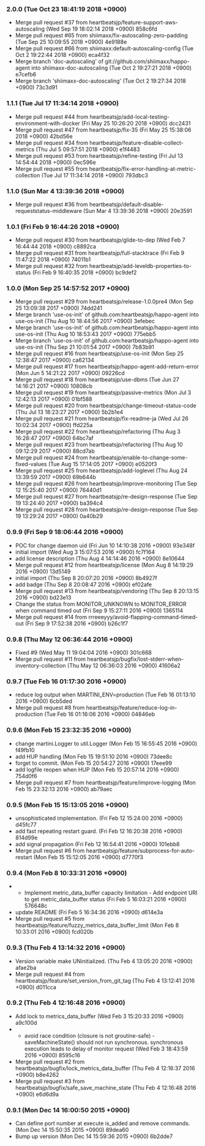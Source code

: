 ### 2.0.0 (Tue Oct 23 18:41:19 2018 +0900)

- Merge pull request #37 from heartbeatsjp/feature-support-aws-autoscaling (Wed Sep 19 18:02:14 2018 +0900) 858c6fd
- Merge pull request #65 from shiimaxx/fix-autoscaling-zero-padding (Tue Sep 25 10:09:55 2018 +0900) 4e9188e
- Merge pull request #66 from shiimaxx:default-autoscaling-config (Tue Oct 2 19:22:44 2018 +0900) eca4f32 
- Merge branch 'doc-autoscaling' of git://github.com/shiimaxx/happo-agent into shiimaxx-doc-autoscaling (Tue Oct 2 19:27:21 2018 +0900) e7cefb6 
- Merge branch 'shiimaxx-doc-autoscaling' (Tue Oct 2 19:27:34 2018 +0900) 73c3d91

### 1.1.1 (Tue Jul 17 11:34:14 2018 +0900)

- Merge pull request #44 from heartbeatsjp/add-local-testing-environment-with-docker (Fri May 25 10:26:20 2018 +0900) dcc2431
- Merge pull request #47 from heartbeatsjp/fix-35 (Fri May 25 15:38:06 2018 +0900) 42bd56e
- Merge pull request #34 from heartbeatsjp/feature-disable-collect-metrics (Thu Jul 5 09:57:51 2018 +0900) e1f4483
- Merge pull request #53 from heartbeatsjp/refine-testing (Fri Jul 13 14:54:44 2018 +0900) 0ec596e
- Merge pull request #55 from heartbeatsjp/fix-error-handling-at-metric-collection (Tue Jul 17 11:34:14 2018 +0900) 793dbc3

### 1.1.0 (Sun Mar 4 13:39:36 2018 +0900)

- Merge pull request #36 from heartbeatsjp/default-disable-requeststatus-middleware (Sun Mar 4 13:39:36 2018 +0900) 20e3591

### 1.0.1 (Fri Feb 9 16:44:26 2018 +0900)

- Merge pull request #30 from heartbeatsjp/glide-to-dep (Wed Feb 7 16:44:44 2018 +0900) c8892ca
- Merge pull request #31 from heartbeatsjp/full-stacktrace (Fri Feb 9 11:47:22 2018 +0900) 74011b1
- Merge pull request #32 from heartbeatsjp/add-leveldb-properties-to-status (Fri Feb 9 16:40:35 2018 +0900) bc9def2

### 1.0.0 (Mon Sep 25 14:57:52 2017 +0900)

- Merge pull request #29 from heartbeatsjp/release-1.0.0pre4 (Mon Sep 25 13:09:38 2017 +0900) 74dd241
- Merge branch 'use-os-init' of github.com:heartbeatsjp/happo-agent into use-os-init (Thu Aug 10 18:44:56 2017 +0900) 3efebec
- Merge branch 'use-os-init' of github.com:heartbeatsjp/happo-agent into use-os-init (Thu Aug 10 18:53:43 2017 +0900) 775ebb5
- Merge branch 'use-os-init' of github.com:heartbeatsjp/happo-agent into use-os-init (Thu Sep 21 10:01:54 2017 +0900) 7b83b91
- Merge pull request #16 from heartbeatsjp/use-os-init (Mon Sep 25 12:38:47 2017 +0900) ca62134
- Merge pull request #17 from heartbeatsjp/happo-agent-add-return-error (Mon Jun 5 14:21:22 2017 +0900) 09226cd
- Merge pull request #18 from heartbeatsjp/use-dbms (Tue Jun 27 14:16:21 2017 +0900) 10808cb
- Merge pull request #19 from heartbeatsjp/passive-metrics (Mon Jul 3 12:42:13 2017 +0900) 01bf588
- Merge pull request #20 from heartbeatsjp/change-timeout-status-code (Thu Jul 13 18:23:27 2017 +0900) 5b2b1e4
- Merge pull request #21 from heartbeatsjp/fix-readme-ja (Wed Jul 26 10:02:34 2017 +0900) ffd225a
- Merge pull request #22 from heartbeatsjp/refactoring (Thu Aug 3 16:28:47 2017 +0900) 64bc7af
- Merge pull request #23 from heartbeatsjp/refactoring (Thu Aug 10 09:12:29 2017 +0900) 88cd7ab
- Merge pull request #24 from heartbeatsjp/enable-to-change-some-fixed-values (Tue Aug 15 17:14:05 2017 +0900) e0520f3
- Merge pull request #25 from heartbeatsjp/add-loglevel (Thu Aug 24 13:39:59 2017 +0900) 69b644b
- Merge pull request #26 from heartbeatsjp/improve-monitoring (Tue Sep 12 15:25:40 2017 +0900) 76440d1
- Merge pull request #27 from heartbeatsjp/re-design-response (Tue Sep 19 13:24:40 2017 +0900) ba394c4
- Merge pull request #28 from heartbeatsjp/re-design-response (Tue Sep 19 13:29:24 2017 +0900) 0a40b29

### 0.9.9 (Fri Sep 9 18:06:44 2016 +0900)

- POC for change daemon uid (Fri Jun 10 14:10:38 2016 +0900) 93e348f
- initial import (Wed Aug 3 15:07:53 2016 +0900) fc7f164
- add license description (Thu Aug 4 14:14:46 2016 +0900) 8e10644
- Merge pull request #12 from heartbeatsjp/license (Mon Aug 8 14:19:29 2016 +0900) 13d5149
- initial import (Thu Sep 8 20:07:20 2016 +0900) 8b4927f
- add badge (Thu Sep 8 20:08:47 2016 +0900) ef02afe
- Merge pull request #13 from heartbeatsjp/vendoring (Thu Sep 8 20:13:15 2016 +0900) bd23e13
- Change the status from MONITOR_UNKNOWN to MONITOR_ERROR when command timed out (Fri Sep 9 15:27:11 2016 +0900) 1365114
- Merge pull request #14 from rrreeeyyy/avoid-flapping-command-timed-out (Fri Sep 9 17:52:38 2016 +0900) b26c1f7

### 0.9.8 (Thu May 12 06:36:44 2016 +0900)

- Fixed #9 (Wed May 11 19:04:04 2016 +0900) 301c668
- Merge pull request #11 from heartbeatsjp/bugfix/lost-stderr-when-inventory-collection (Thu May 12 06:36:03 2016 +0900) 41606a2

### 0.9.7 (Tue Feb 16 01:17:30 2016 +0900)

- reduce log output when MARTINI_ENV=production (Tue Feb 16 01:13:10 2016 +0900) 6cb5ded
- Merge pull request #8 from heartbeatsjp/feature/reduce-log-in-production (Tue Feb 16 01:16:06 2016 +0900) 04846eb

### 0.9.6 (Mon Feb 15 23:32:35 2016 +0900)

- change martini.Logger to util.Logger (Mon Feb 15 16:55:45 2016 +0900) f49fb10
- add HUP handling (Mon Feb 15 19:51:10 2016 +0900) 73dee8c
- forget to commit. (Mon Feb 15 20:54:27 2016 +0900) 17eee99
- add logfile reopen when HUP (Mon Feb 15 20:57:14 2016 +0900) 754d0f6
- Merge pull request #7 from heartbeatsjp/feature/improve-logging (Mon Feb 15 23:32:13 2016 +0900) ab79aec

### 0.9.5 (Mon Feb 15 15:13:05 2016 +0900)

- unsophisticated implementation. (Fri Feb 12 15:24:00 2016 +0900) d45fc77
- add fast repeating restart guard. (Fri Feb 12 16:20:38 2016 +0900) 814d99e
- add signal propagation (Fri Feb 12 16:54:41 2016 +0900) 101ebb8
- Merge pull request #6 from heartbeatsjp/feature/subprocess-for-auto-restart (Mon Feb 15 15:12:05 2016 +0900) d7770f3

### 0.9.4 (Mon Feb 8 10:33:31 2016 +0900)

- - Implement metric_data_buffer capacity limitation - Add endpoint URI to get metric_data_buffer status (Fri Feb 5 16:03:21 2016 +0900) 576648c
- update README (Fri Feb 5 16:34:36 2016 +0900) d614e3a
- Merge pull request #5 from heartbeatsjp/feature/fuzzy_metrics_data_buffer_limit (Mon Feb 8 10:33:01 2016 +0900) fcd020b

### 0.9.3 (Thu Feb 4 13:14:32 2016 +0900)

- Version variable make UNinitialized. (Thu Feb 4 13:05:20 2016 +0900) afae2ba
- Merge pull request #4 from heartbeatsjp/feature/set_version_from_git_tag (Thu Feb 4 13:12:41 2016 +0900) d011cca

### 0.9.2 (Thu Feb 4 12:16:48 2016 +0900)

- Add lock to metrics_data_buffer (Wed Feb 3 15:20:33 2016 +0900) a9c100d
- - avoid race condition (closure is not groutine-safe) - saveMachineState() should not run synchronous.   synchronous execution leads to delay of monitor request (Wed Feb 3 18:43:59 2016 +0900) 8595c16
- Merge pull request #2 from heartbeatsjp/bugfix/lock_metrics_data_buffer (Thu Feb 4 12:16:37 2016 +0900) b8e4262
- Merge pull request #3 from heartbeatsjp/bugfix/safe_save_machine_state (Thu Feb 4 12:16:48 2016 +0900) e6d6d9a

### 0.9.1 (Mon Dec 14 16:00:50 2015 +0900)

- Can define port number at execute is_added and remove commands. (Mon Dec 14 15:50:35 2015 +0900) 89dea60
- Bump up version (Mon Dec 14 15:59:36 2015 +0900) 6b2dde7

